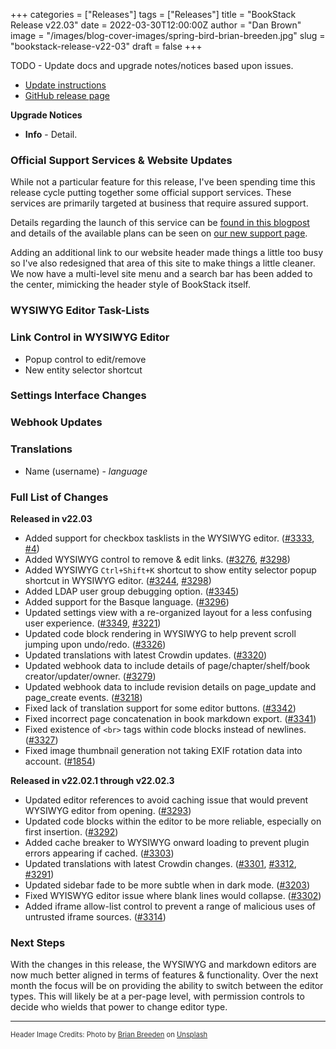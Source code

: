 +++
categories = ["Releases"]
tags = ["Releases"]
title = "BookStack Release v22.03"
date = 2022-03-30T12:00:00Z
author = "Dan Brown"
image = "/images/blog-cover-images/spring-bird-brian-breeden.jpg"
slug = "bookstack-release-v22-03"
draft = false
+++


TODO - Update docs and upgrade notes/notices based upon issues.

* [Update instructions](https://www.bookstackapp.com/docs/admin/updates)
* [GitHub release page](https://github.com/BookStackApp/BookStack/releases/tag/v22.03)

**Upgrade Notices**

- **Info** - Detail.

### Official Support Services & Website Updates

While not a particular feature for this release, I've been spending time this release
cycle putting together some official support services. These services are primarily targeted at
business that require assured support.

Details regarding the launch of this service can be [found in this blogpost](/blog/bookstack-support-services/)
and details of the available plans can be seen on [our new support page](/support/).

Adding an additional link to our website header made things a little too busy so I've also redesigned
that area of this site to make things a little cleaner. We now have a multi-level site menu and a search bar
has been added to the center, mimicking the header style of BookStack itself.

### WYSIWYG Editor Task-Lists


### Link Control in WYSIWYG Editor

- Popup control to edit/remove
- New entity selector shortcut

### Settings Interface Changes


### Webhook Updates





### Translations

- Name (username) - *language*


### Full List of Changes

**Released in v22.03**

* Added support for checkbox tasklists in the WYSIWYG editor. ([#3333](https://github.com/BookStackApp/BookStack/pull/3333), [#4](https://github.com/BookStackApp/BookStack/issues/4))
* Added WYSIWYG control to remove & edit links. ([#3276](https://github.com/BookStackApp/BookStack/issues/3276), [#3298](https://github.com/BookStackApp/BookStack/pull/3298))
* Added WYSIWYG `Ctrl+Shift+K` shortcut to show entity selector popup shortcut in WYSIWYG editor. ([#3244](https://github.com/BookStackApp/BookStack/issues/3244), [#3298](https://github.com/BookStackApp/BookStack/pull/3298))
* Added LDAP user group debugging option. ([#3345](https://github.com/BookStackApp/BookStack/issues/3345))
* Added support for the Basque language. ([#3296](https://github.com/BookStackApp/BookStack/issues/3296))
* Updated settings view with a re-organized layout for a less confusing user experience. ([#3349](https://github.com/BookStackApp/BookStack/pull/3349), [#3221](https://github.com/BookStackApp/BookStack/issues/3221))
* Updated code block rendering in WYSIWYG to help prevent scroll jumping upon undo/redo. ([#3326](https://github.com/BookStackApp/BookStack/issues/3326))
* Updated translations with latest Crowdin updates. ([#3320](https://github.com/BookStackApp/BookStack/pull/3320))
* Updated webhook data to include details of page/chapter/shelf/book creator/updater/owner. ([#3279](https://github.com/BookStackApp/BookStack/issues/3279))
* Updated webhook data to include revision details on page_update and page_create events. ([#3218](https://github.com/BookStackApp/BookStack/issues/3218))
* Fixed lack of translation support for some editor buttons. ([#3342](https://github.com/BookStackApp/BookStack/issues/3342))
* Fixed incorrect page concatenation in book markdown export. ([#3341](https://github.com/BookStackApp/BookStack/issues/3341))
* Fixed existence of `<br>` tags within code blocks instead of newlines. ([#3327](https://github.com/BookStackApp/BookStack/issues/3327))
* Fixed image thumbnail generation not taking EXIF rotation data into account. ([#1854](https://github.com/BookStackApp/BookStack/issues/1854))


**Released in v22.02.1 through v22.02.3**

* Updated editor references to avoid caching issue that would prevent WYSIWYG editor from opening. ([#3293](https://github.com/BookStackApp/BookStack/issues/3293))
* Updated code blocks within the editor to be more reliable, especially on first insertion. ([#3292](https://github.com/BookStackApp/BookStack/issues/3292))
* Added cache breaker to WYSIWYG onward loading to prevent plugin errors appearing if cached. ([#3303](https://github.com/BookStackApp/BookStack/pull/3303))
* Updated translations with latest Crowdin changes. ([#3301](https://github.com/BookStackApp/BookStack/pull/3301), [#3312](https://github.com/BookStackApp/BookStack/pull/3312), [#3291](https://github.com/BookStackApp/BookStack/pull/3291))
* Updated sidebar fade to be more subtle when in dark mode. ([#3203](https://github.com/BookStackApp/BookStack/issues/3203))
* Fixed WYISWYG editor issue where blank lines would collapse. ([#3302](https://github.com/BookStackApp/BookStack/issues/3302))
* Added iframe allow-list control to prevent a range of malicious uses of untrusted iframe sources. ([#3314](https://github.com/BookStackApp/BookStack/issues/3314))

### Next Steps

With the changes in this release, the WYSIWYG and markdown editors are now much better aligned in terms of features & functionality.
Over the next month the focus will be on providing the ability to switch between the editor types. 
This will likely be at a per-page level, with permission controls to decide who wields that power to change editor type.

----

<span style="font-size: 0.8em;opacity:0.9;">Header Image Credits: <span>Photo by <a href="https://unsplash.com/@bcbreeden?utm_source=unsplash&utm_medium=referral&utm_content=creditCopyText">Brian Breeden</a> on <a href="https://unsplash.com/s/photos/spring?utm_source=unsplash&utm_medium=referral&utm_content=creditCopyText">Unsplash</a></span></span>
